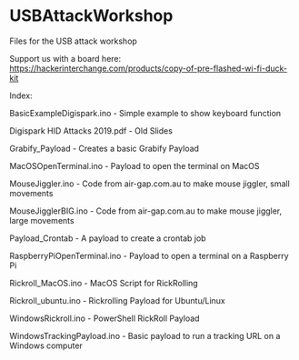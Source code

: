 # USBAttackWorkshop
Files for the USB attack workshop

Support us with a board here: https://hackerinterchange.com/products/copy-of-pre-flashed-wi-fi-duck-kit

Index:

BasicExampleDigispark.ino	- Simple example to show keyboard function


Digispark HID Attacks 2019.pdf - Old Slides


Grabify_Payload -	Creates a basic Grabify Payload	


MacOSOpenTerminal.ino	- Payload to open the terminal on MacOS 


MouseJiggler.ino -	Code from air-gap.com.au to make mouse jiggler, small movements	


MouseJigglerBIG.ino -	Code from air-gap.com.au to make mouse jiggler, large movements


Payload_Crontab -	A payload to create a crontab job	


RaspberryPiOpenTerminal.ino	- Payload to open a terminal on a Raspberry Pi


Rickroll_MacOS.ino -	MacOS Script for RickRolling	


Rickroll_ubuntu.ino -	Rickrolling Payload for Ubuntu/Linux	


WindowsRickroll.ino -	PowerShell RickRoll Payload	


WindowsTrackingPayload.ino - Basic payload to run a tracking URL on a Windows computer


